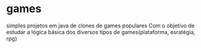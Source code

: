 # games
simples projetos em java de clones de games populares
Com o objetivo de estudar a lógica básica dos diversos tipos de games(plataforma, esratégia, rpg)
